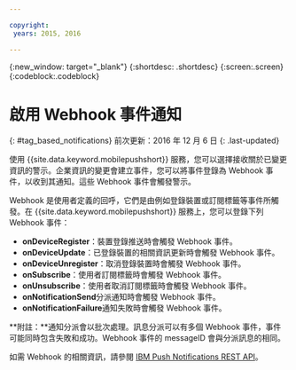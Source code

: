 ```yaml
---

copyright:
 years: 2015, 2016

---
```


{:new_window: target="_blank"}
{:shortdesc: .shortdesc}
{:screen:.screen}
{:codeblock:.codeblock}

# 啟用 Webhook 事件通知
{: #tag_based_notifications}
前次更新：2016 年 12 月 6 日
{: .last-updated}


使用 {{site.data.keyword.mobilepushshort}} 服務，您可以選擇接收關於已變更資訊的警示。企業資訊的變更會建立事件，您可以將事件登錄為 Webhook 事件，以收到其通知。這些 Webhook 事件會觸發警示。 

Webhook 是使用者定義的回呼，它們是由例如登錄裝置或訂閱標籤等事件所觸發。在 {{site.data.keyword.mobilepushshort}} 服務上，您可以登錄下列 Webhook 事件： 

- **onDeviceRegister**：裝置登錄推送時會觸發 Webhook 事件。
- **onDeviceUpdate**：已登錄裝置的相關資訊更新時會觸發 Webhook 事件。
- **onDeviceUnregister**：取消登錄裝置時會觸發 Webhook 事件。 
- **onSubscribe**：使用者訂閱標籤時會觸發 Webhook 事件。
- **onUnsubscribe**：使用者取消訂閱標籤時會觸發 Webhook 事件。
- **onNotificationSend**分派通知時會觸發 Webhook 事件。
- **onNotificationFailure**通知失敗時會觸發 Webhook 事件。


**附註：**通知分派會以批次處理。訊息分派可以有多個 Webhook 事件，事件可能同時包含失敗和成功。Webhook 事件的 messageID 會與分派訊息的相同。 

如需 Webhook 的相關資訊，請參閱 [IBM Push Notifications REST API](https://mobile.{DomainName}/imfpush/#/webhooks)。

